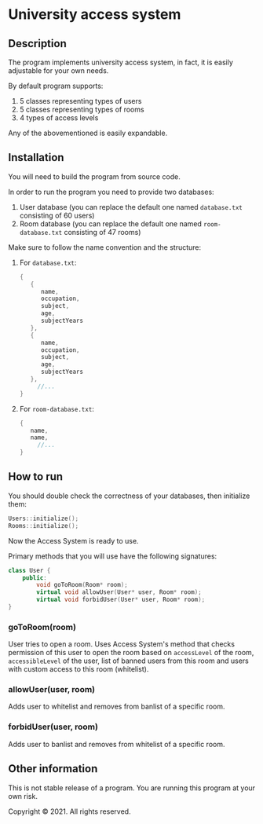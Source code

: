 # University access system

## Description

The program implements university access system, in fact, it is easily adjustable for your own needs.

By default program supports:

1. 5 classes representing types of users
2. 5 classes representing types of rooms
3. 4 types of access levels

Any of the abovementioned is easily expandable.

## Installation

You will need to build the program from source code.

In order to run the program you need to provide two databases:

1. User database (you can replace the default one named `database.txt` consisting of 60 users)
2. Room database (you can replace the default one named `room-database.txt` consisting of 47 rooms)

Make sure to follow the name convention and the structure:

1. For `database.txt`:

    ```cpp
    {
       {
          name,
          occupation,
          subject,
          age,
          subjectYears
       },
       {
          name,
          occupation,
          subject,
          age,
          subjectYears
       },
    	 //...
    }
    ```

2. For `room-database.txt`:

    ```cpp
    {
       name,
       name,
    	 //...
    }
    ```

## How to run

You should double check the correctness of your databases, then initialize them:

```cpp
Users::initialize();
Rooms::initialize();
```

Now the Access System is ready to use.

Primary methods that you will use have the following signatures:

```cpp
class User {
	public:
		void goToRoom(Room* room);
		virtual void allowUser(User* user, Room* room);
		virtual void forbidUser(User* user, Room* room);
}
```

### goToRoom(room)

User tries to open a room. Uses Access System's method that checks permission of this user to open the room based on `accessLevel` of the room, `accessibleLevel` of the user, list of banned  users from this room and users with custom access to this room (whitelist).

### allowUser(user, room)

Adds user to whitelist and removes from banlist of a specific room.

### forbidUser(user, room)

Adds user to banlist and removes from whitelist of a specific room.

## Other information

This is not stable release of a program. You are running this program at your own risk.

Copyright © 2021. All rights reserved.